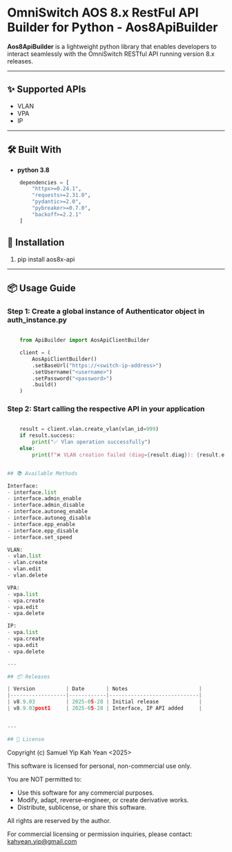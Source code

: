 
# OmniSwitch AOS 8.x RestFul API Builder for Python - **Aos8ApiBuilder**

**Aos8ApiBuilder** is a lightweight python library that enables developers to interact seamlessly with the OmniSwitch RESTful API running version 8.x releases.

---

## ✨ Supported APIs

- VLAN 
- VPA
- IP


---

## 🛠️ Built With

- **python 3.8**

```python
    dependencies = [
        "httpx>=0.24.1",
        "requests>=2.31.0",
        "pydantic>=2.0",
        "pybreaker>=0.7.0",
        "backoff>=2.2.1"
    ]
```

## 🚀 Installation


1. pip install aos8x-api

---

## 📦 Usage Guide

### Step 1: Create a global instance of Authenticator object in auth_instance.py


```python

    from ApiBuilder import AosApiClientBuilder

    client = (
        AosApiClientBuilder()
        .setBaseUrl("https://<switch-ip-address>")
        .setUsername("<username>")
        .setPassword("<password>")
        .build()
    )

```

### Step 2: Start calling the respective API in your application

```python

    result = client.vlan.create_vlan(vlan_id=999)
    if result.success:
        print("✅ Vlan operation successfully")
    else:
        print(f"❌ VLAN creation failed (diag={result.diag}): {result.error}")


## 📚 Available Methods

Interface:
- interface.list
- interface.admin_enable
- interface.admin_disable
- interface.autoneg_enable
- interface.autoneg_disable
- interface.epp_enable
- interface.epp_disable
- interface.set_speed

VLAN:
- vlan.list
- vlan.create
- vlan.edit
- vlan.delete

VPA:
- vpa.list
- vpa.create
- vpa.edit
- vpa.delete

IP:
- vpa.list
- vpa.create
- vpa.edit
- vpa.delete

---

## 📦 Releases

| Version          | Date       | Notes                       |
|------------------|------------|-----------------------------|
| v8.9.03          | 2025-05-28 | Initial release             |
| v8.9.03post1     | 2025-05-28 | Interface, IP API added     |


---

## 📄 License

```
Copyright (c) Samuel Yip Kah Yean <2025>

This software is licensed for personal, non-commercial use only.

You are NOT permitted to:
- Use this software for any commercial purposes.
- Modify, adapt, reverse-engineer, or create derivative works.
- Distribute, sublicense, or share this software.

All rights are reserved by the author.

For commercial licensing or permission inquiries, please contact:
kahyean.yip@gmail.com
```


